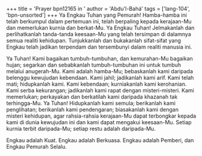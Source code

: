 +++
title = 'Prayer bpn12165 in '
author = 'Abdu'l-Bahá'
tags = ['lang-104', 'bpn-unsorted']
+++
Ya Engkau Tuhan yang Pemurah! Hamba-hamba ini telah berkumpul dalam pertemuan ini, telah berpaling kepada kerajaan-Mu dan memerlukan kurnia dan berkat-Mu. Ya Engkau Tuhan! Jelmakanlah dan perlihatkanlah tanda-tanda keesaan-Mu yang telah tersimpan di dalamnya semua realiti kehidupan. Tunjukkanlah dan bukakanlah sifat-sifat yang Engkau telah jadikan terpendam dan tersembunyi dalam realiti manusia ini.

Ya Tuhan! Kami bagaikan tumbuh-tumbuhan, dan kemurahan-Mu bagaikan hujan; segarkan dan sebabkanlah tumbuh-tumbuhan ini untuk tumbuh melalui anugerah-Mu. Kami adalah hamba-Mu; bebaskanlah kami daripada belenggu kewujudan kebendaan. Kami jahil; jadikanlah kami arif. Kami telah mati; hidupkanlah kami. Kami kebendaan; kurniakanlah kami kerohanian. Kami serba kekurangan; jadikanlah kami rapat dengan misteri-misteri. Kami memerlukan; perkayakan dan berkatilah kami daripada khazanah tak terhingga-Mu. Ya Tuhan! Hidupkanlah kami semula; berikanlah kami penglihatan; berikanlah kami pendengaran; biasakanlah kami dengan misteri kehidupan, agar rahsia-rahsia kerajaan-Mu dapat terbongkar kepada kami di dunia kewujudan ini dan kami dapat mengakui keesaan-Mu. Setiap kurnia terbit daripada-Mu; setiap restu adalah daripada-Mu.

Engkau adalah Kuat. Engkau adalah Berkuasa. Engkau adalah Pemberi, dan Engkau Pemurah Selalu.
